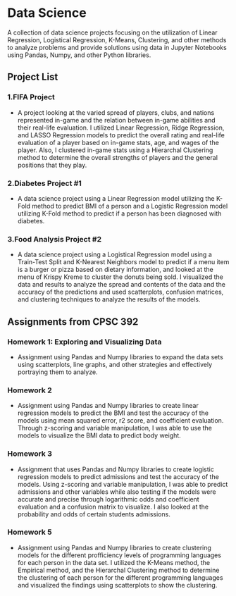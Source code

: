 # Data Science 

A collection of data science projects focusing on the utilization of Linear Regression, Logistical Regression, K-Means, Clustering, and other methods to analyze problems and provide solutions using data in Jupyter Notebooks using Pandas, Numpy, and other Python libraries.

## Project List

### 1.FIFA Project
- A project looking at the varied spread of players, clubs, and nations represented in-game and the relation between in-game abilities and their real-life evaluation. I utilized Linear Regression, Ridge Regression, and LASSO Regression models to predict the overall rating and real-life evaluation of a player based on in-game stats, age, and wages of the player. Also, I clustered in-game stats using a Hierarchal Clustering method to determine the overall strengths of players and the general positions that they play.
 
### 2.Diabetes Project #1
- A data science project using a Linear Regression model utilizing the K-Fold method to predict BMI of a person and a Logistic Regression model utilizing K-Fold method to predict if a person has been diagnosed with diabetes. 

### 3.Food Analysis Project #2
- A data science project using a Logistical Regression model using a Train-Test Split and K-Nearest Neighbors model to predict if a menu item is a burger or pizza based on dietary information, and looked at the menu of Krispy Kreme to cluster the donuts being sold. I visualized the data and results to analyze the spread and contents of the data and the accuracy of the predictions and used scatterplots, confusion matrices, and clustering techniques to analyze the results of the models.

## Assignments from CPSC 392

### Homework 1: Exploring and Visualizing Data
- Assignment using Pandas and Numpy libraries to expand the data sets using scatterplots, line graphs, and other strategies and effectively portraying them to analyze. 

### Homework 2
- Assignment using Pandas and Numpy libraries to create linear regression models to predict the BMI and test the accuracy of the models using mean squared error, r2 score, and coefficient evaluation. Through z-scoring and variable manipulation, I was able to use the models to visualize the BMI data to predict body weight. 

### Homework 3
- Assignment that uses Pandas and Numpy libraries to create logistic regression models to predict admissions and test the accuracy of the models. Using z-scoring and variable manipulation, I was able to predict admissions and other variables while also testing if the models were accurate and precise through logarithmic odds and coefficient evaluation and a confusion matrix to visualize. I also looked at the probability and odds of certain students admissions.  

### Homework 5
- Assignment using Pandas and Numpy libraries to create clustering models for the different profficiency levels of programming languages for each person in the data set. I utilized the K-Means method, the Empirical method, and the Hierarchal Clustering method to determine the clustering of each person for the different programming languages and visualized the findings using scatterplots to show the clustering.
